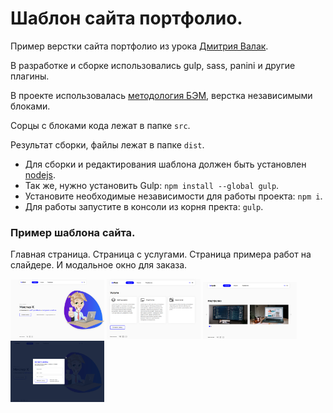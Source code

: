 # Шаблон сайта портфолио.

Пример верстки сайта портфолио из урока [Дмитрия Валак](https://brainscloud.ru/).

В разработке и сборке использовались gulp, sass, panini и другие плагины.

В проекте использовалась [методология БЭМ](https://ru.bem.info/methodology/), верстка независимыми блоками.

Сорцы с блоками кода лежат в папке `src`.

Результат сборки, файлы лежат в папке `dist`.

* Для сборки и редактирования шаблона должен быть установлен [nodejs](https://nodejs.org/).
* Так же, нужно установить Gulp: `npm install --global gulp`.
* Установите необходимые независимости для работы проекта: `npm i`.
* Для работы запустите в консоли из корня пректа: `gulp`.

### Пример шаблона сайта.

Главная страница. Страница с услугами. Страница примера работ на слайдере. И модальное окно для заказа.

<img src="https://github.com/eds2109/gulp-template-sait-portfolio/blob/master/images/001.png" alt="" width="150"/> <img src="https://github.com/eds2109/gulp-template-sait-portfolio/blob/master/images/002.png" alt="" width="150"/> <img src="https://github.com/eds2109/gulp-template-sait-portfolio/blob/master/images/003.png" alt="" width="150"/> <img src="https://github.com/eds2109/gulp-template-sait-portfolio/blob/master/images/004.png" alt="" width="150"/>
